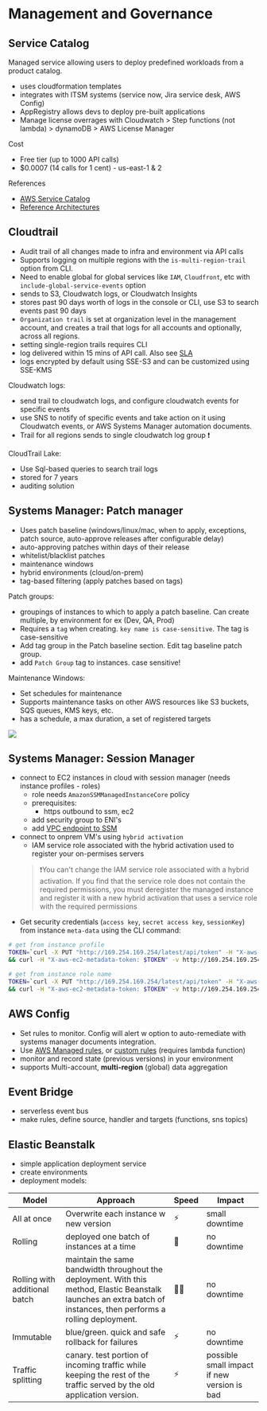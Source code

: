 # Management and Governance

## Service Catalog
Managed service allowing users to deploy predefined workloads from a product catalog. 

- uses cloudformation templates
- integrates with ITSM systems (service now, Jira service desk, AWS Config)
- AppRegistry allows devs to deploy pre-built applications
- Manage license overrages with Cloudwatch > Step functions (not lambda) > dynamoDB > AWS License Manager

Cost
- Free tier (up to 1000 API calls)
- $0.0007 (14 calls for 1 cent) - us-east-1 & 2


References
- [AWS Service Catalog](https://aws.amazon.com/servicecatalog/?aws-service-catalog.sort-by=item.additionalFields.createdDate&aws-service-catalog.sort-order=desc)
- [Reference Architectures](https://github.com/aws-samples/aws-service-catalog-reference-architectures)

## Cloudtrail
- Audit trail of all changes made to infra and environment via API calls
- Supports logging on multiple regions with the `is-multi-region-trail` option from CLI. 
- Need to enable global for global services like `IAM`, `Cloudfront`, etc with `include-global-service-events` option
- sends to S3, Cloudwatch logs, or Cloudwatch Insights
- stores past 90 days worth of logs in the console or CLI, use S3 to search events past 90 days
- `Organization trail` is set at organization level in the management account, and creates a trail that logs for all accounts and optionally, across all regions. 
- setting single-region trails requires CLI 
- log delivered within 15 mins of API call. Also see [SLA](https://aws.amazon.com/cloudtrail/sla/)
- logs encrypted by default using SSE-S3 and can be customized using SSE-KMS

Cloudwatch logs:
- send trail to cloudwatch logs, and configure cloudwatch events for specific events
- use SNS to notify of specific events and take action on it using Cloudwatch events, or AWS Systems Manager automation documents. 
- Trail for all regions sends to single cloudwatch log group ❗

CloudTrail Lake:
- Use Sql-based queries to search trail logs
- stored for 7 years
- auditing solution


## Systems Manager: Patch manager

- Uses patch baseline (windows/linux/mac, when to apply, exceptions, patch source, auto-approve releases after configurable delay)
- auto-approving patches within days of their release
- whitelist/blacklist patches
- maintenance windows
- hybrid environments (cloud/on-prem)
- tag-based filtering (apply patches based on tags)

Patch groups: 
- groupings of instances to which to apply a patch baseline. Can create multiple, by environment for ex (Dev, QA, Prod)
- Requires a `tag` when creating. `key name is case-sensitive`. The tag is case-sensitive
- Add tag group in the Patch baseline section. Edit tag baseline patch group. 
- add `Patch Group` tag to instances. case sensitive! 

Maintenance Windows: 
- Set schedules for maintenance
- Supports maintenance tasks on other AWS resources like S3 buckets, SQS queues, KMS keys, etc. 
- has a schedule, a max duration, a set of registered targets


![](https://media.tutorialsdojo.com/sap_ssm_patch_group.png)

## Systems Manager: Session Manager
- connect to EC2 instances in cloud with session manager (needs instance profiles - roles)
    - role needs `AmazonSSMManagedInstanceCore` policy
    - prerequisites: 
        - https outbound to ssm, ec2
    - add security group to ENI's
    - add [VPC endpoint to SSM](https://aws.amazon.com/premiumsupport/knowledge-center/ec2-systems-manager-vpc-endpoints/)
- connect to onprem VM's using `hybrid activation`
    - IAM service role associated with the hybrid activation used to register your on-permises servers
    > ❗You can't change the IAM service role associated with a hybrid activation. If you find that the service role does not contain the required permissions, you must deregister the managed instance and register it with a new hybrid activation that uses a service role with the required permissions
- Get security credentials (`access key`, `secret access key`, `sessionKey`) from instance `meta-data` using the CLI command: 
```sh
# get from instance profile
TOKEN=`curl -X PUT "http://169.254.169.254/latest/api/token" -H "X-aws-ec2-metadata-token-ttl-seconds: 21600"` \
&& curl -H "X-aws-ec2-metadata-token: $TOKEN" -v http://169.254.169.254/latest/meta-data/iam/security-credentials/

# get from instance role name
TOKEN=`curl -X PUT "http://169.254.169.254/latest/api/token" -H "X-aws-ec2-metadata-token-ttl-seconds: 21600"` \
&& curl -H "X-aws-ec2-metadata-token: $TOKEN" -v http://169.254.169.254/latest/meta-data/iam/security-credentials/<instance-role-name>
```


## AWS Config
- Set rules to monitor. Config will alert w option to auto-remediate with systems manager documents integration. 
- Use [AWS Managed rules](https://docs.aws.amazon.com/config/latest/developerguide/managed-rules-by-aws-config.html), or [custom rules](https://docs.aws.amazon.com/config/latest/developerguide/evaluate-config_develop-rules.html) (requires lambda function)
- monitor and record state (previous versions) in your environment
- supports Multi-account, **multi-region** (global) data aggregation


## Event Bridge
- serverless event bus
- make rules, define source, handler and targets (functions, sns topics)

## Elastic Beanstalk
- simple application deployment service
- create environments
- deployment models:

|Model | Approach | Speed | Impact
|---|---|---|---|
All at once | Overwrite each instance w new version | ⚡ | small downtime
Rolling | deployed one batch of instances at a time | 🐢 | no downtime
Rolling with additional batch | maintain the same bandwidth throughout the deployment. With this method, Elastic Beanstalk launches an extra batch of instances, then performs a rolling deployment. | 🐢🐢 | no downtime
Immutable | blue/green. quick and safe rollback for failures | ⚡| no downtime
Traffic splitting| canary. test portion of incoming traffic while keeping the rest of the traffic served by the old application version. | ⚡| possible small impact if new version is bad